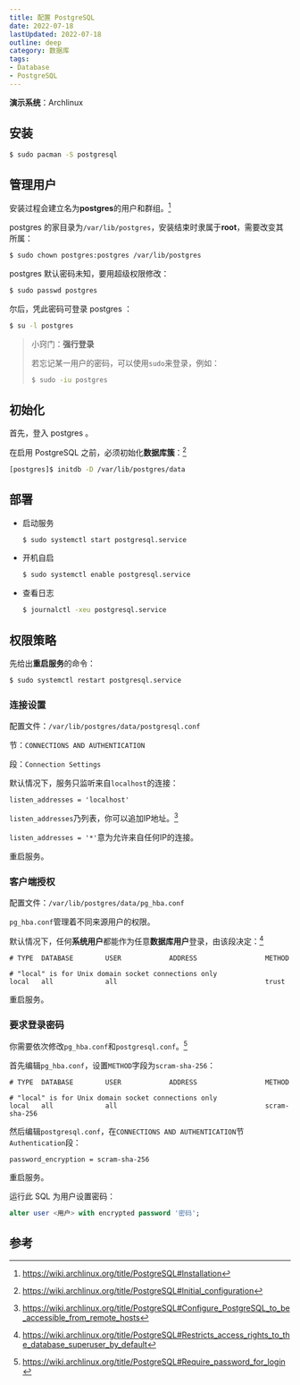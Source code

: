 ```yaml
---
title: 配置 PostgreSQL
date: 2022-07-18
lastUpdated: 2022-07-18
outline: deep
category: 数据库
tags:
- Database
- PostgreSQL
---
```


**演示系统**：Archlinux

## 安装

```bash
$ sudo pacman -S postgresql
```



## 管理用户

安装过程会建立名为**postgres**的用户和群组。[^1]

postgres 的家目录为`/var/lib/postgres`，安装结束时隶属于**root**，需要改变其所属：

```bash
$ sudo chown postgres:postgres /var/lib/postgres
```

postgres 默认密码未知，要用超级权限修改：

```bash
$ sudo passwd postgres
```

尔后，凭此密码可登录 postgres ：

```bash
$ su -l postgres
```

> 小窍门：**强行登录**
>
> 若忘记某一用户的密码，可以使用`sudo`来登录，例如：
>
> ```bash
> $ sudo -iu postgres
> ```



## 初始化

首先，登入 postgres 。

在启用 PostgreSQL 之前，必须初始化**数据库簇**：[^2]

```bash
[postgres]$ initdb -D /var/lib/postgres/data
```



## 部署

- 启动服务

    ```bash
    $ sudo systemctl start postgresql.service
    ```

- 开机自启

    ```bash
    $ sudo systemctl enable postgresql.service
    ```

- 查看日志

    ```bash
    $ journalctl -xeu postgresql.service
    ```



## 权限策略

先给出**重启服务**的命令：

```bash
$ sudo systemctl restart postgresql.service
```


### 连接设置

配置文件：`/var/lib/postgres/data/postgresql.conf`

节：`CONNECTIONS AND AUTHENTICATION`

段：`Connection Settings`

默认情况下，服务只监听来自`localhost`的连接：

```
listen_addresses = 'localhost'
```

`listen_addresses`乃列表，你可以追加IP地址。[^4]

`listen_addresses = '*'`意为允许来自任何IP的连接。

重启服务。


### 客户端授权

配置文件：`/var/lib/postgres/data/pg_hba.conf`

`pg_hba.conf`管理着不同来源用户的权限。

默认情况下，任何**系统用户**都能作为任意**数据库用户**登录，由该段决定：[^3]

```
# TYPE  DATABASE        USER            ADDRESS                 METHOD

# "local" is for Unix domain socket connections only
local   all             all                                     trust
```

重启服务。


### 要求登录密码

你需要依次修改`pg_hba.conf`和`postgresql.conf`。[^5]

首先编辑`pg_hba.conf`，设置`METHOD`字段为`scram-sha-256`：

```
# TYPE  DATABASE        USER            ADDRESS                 METHOD

# "local" is for Unix domain socket connections only
local   all             all                                     scram-sha-256
```

然后编辑`postgresql.conf`，在`CONNECTIONS AND AUTHENTICATION`节`Authentication`段：

```
password_encryption = scram-sha-256
```

重启服务。

运行此 SQL 为用户设置密码：

```sql
alter user <用户> with encrypted password '密码';
```



## 参考

[^1]:https://wiki.archlinux.org/title/PostgreSQL#Installation

[^2]:https://wiki.archlinux.org/title/PostgreSQL#Initial_configuration

[^3]:https://wiki.archlinux.org/title/PostgreSQL#Restricts_access_rights_to_the_database_superuser_by_default

[^4]:https://wiki.archlinux.org/title/PostgreSQL#Configure_PostgreSQL_to_be_accessible_from_remote_hosts

[^5]:https://wiki.archlinux.org/title/PostgreSQL#Require_password_for_login
